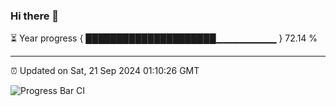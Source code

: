 ### Hi there 👋

⏳ Year progress { █████████████████████▁▁▁▁▁▁▁▁▁ } 72.14 %

---

⏰ Updated on Sat, 21 Sep 2024 01:10:26 GMT

![Progress Bar CI](https://github.com/JuvenileQ/Progress-Bar-CI/workflows/main/badge.svg)
